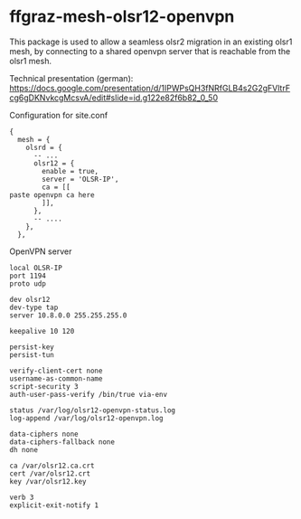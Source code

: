 <!--
SPDX-FileCopyrightText: Maciej Krüger <maciej@xeredo.it>

SPDX-License-Identifier: MIT
-->

# ffgraz-mesh-olsr12-openvpn

This package is used to allow a seamless olsr2 migration
in an existing olsr1 mesh,
by connecting to a shared openvpn server that is reachable from
the olsr1 mesh.

Technical presentation (german): https://docs.google.com/presentation/d/1IPWPsQH3fNRfGLB4s2G2gFVltrFcg6gDKNvkcgMcsvA/edit#slide=id.g122e82f6b82_0_50

Configuration for site.conf

```
{
  mesh = {
    olsrd = {
      -- ...
      olsr12 = {
        enable = true,
        server = 'OLSR-IP',
        ca = [[
paste openvpn ca here
        ]],
      },
      -- ....
    },
  },
```

OpenVPN server

```
local OLSR-IP
port 1194
proto udp

dev olsr12
dev-type tap
server 10.8.0.0 255.255.255.0

keepalive 10 120

persist-key
persist-tun

verify-client-cert none
username-as-common-name
script-security 3
auth-user-pass-verify /bin/true via-env

status /var/log/olsr12-openvpn-status.log
log-append /var/log/olsr12-openvpn.log

data-ciphers none
data-ciphers-fallback none
dh none

ca /var/olsr12.ca.crt
cert /var/olsr12.crt
key /var/olsr12.key

verb 3
explicit-exit-notify 1
```
